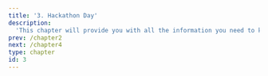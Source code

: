 ```yaml
---
title: '3. Hackathon Day'
description:
  'This chapter will provide you with all the information you need to know to participate in a Callysto hackathon.'
prev: /chapter2
next: /chapter4
type: chapter
id: 3
---
```

